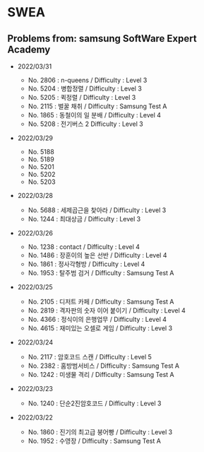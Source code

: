 # SWEA

## Problems from: samsung SoftWare Expert Academy
- 2022/03/31
  - No. 2806 : n-queens / Difficulty : Level 3
  - No. 5204 : 병합정렬 / Difficulty : Level 3
  - No. 5205 : 퀵정렬 / Difficulty : Level 3
  - No. 2115 : 벌꿀 채취 /  Difficulty : Samsung Test A
  - No. 1865 : 동철이의 일 분배 /  Difficulty : Level 4
  - No. 5208 : 전기버스 2  Difficulty : Level 3

- 2022/03/29
  - No. 5188
  - No. 5189
  - No. 5201
  - No. 5202
  - No. 5203

- 2022/03/28
  - No. 5688 : 세제곱근을 찾아라 / Difficulty : Level 3
  - No. 1244 : 최대상금 / Difficulty : Level 3
- 2022/03/26
  - No. 1238 : contact / Difficulty : Level 4
  - No. 1486 : 장훈이의 높은 선반 / Difficulty : Level 4
  - No. 1861 : 정사각형방 / Difficulty : Level 4
  - No. 1953 : 탈주범 검거 / Difficulty : Samsung Test A

- 2022/03/25
  - No. 2105 : 디저트 카페 / Difficulty : Samsung Test A
  - No. 2819 : 격자판의 숫자 이어 붙이기 / Difficulty : Level 4
  - No. 4366 : 정식이의 은행업무 / Difficulty : Level 4
  - No. 4615 : 재미있는 오셀로 게임 / Difficulty : Level 3

- 2022/03/24
  - No. 2117 : 암호코드 스캔 / Difficulty : Level 5
  - No. 2382 : 홈방범서비스 / Difficulty : Samsung Test A
  - No. 1242 : 미생물 격리 /  Difficulty : Samsung Test A

- 2022/03/23
  - No. 1240 : 단순2진암호코드 / Difficulty : Level 3

- 2022/03/22
  - No. 1860 : 진기의 최고급 붕어빵 / Difficulty : Level 3
  - No. 1952 : 수영장 / Difficulty : Samsung Test A
